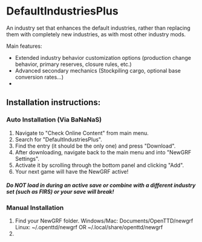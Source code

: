 # DefaultIndustriesPlus
An industry set that enhances the default industries, rather than replacing them with completely new industries, as with most other industry mods.

Main features:
- Extended industry behavior customization options (production change behavior, primary reserves, closure rules, etc.)
- Advanced secondary mechanics (Stockpiling cargo, optional base conversion rates...)
- 

## Installation instructions:

### Auto Installation (Via BaNaNaS)
1. Navigate to "Check Online Content" from main menu.
2. Search for "DefaultIndustriesPlus".
3. Find the entry (it should be the only one) and press "Download".
4. After downloading, navigate back to the main menu and into "NewGRF Settings".
5. Activate it by scrolling through the bottom panel and clicking "Add".
6. Your next game will have the NewGRF active!

##### Do NOT load in during an active save or combine with a different industry set (such as FIRS) or your save will break!

### Manual Installation
1. Find your NewGRF folder.
   Windows/Mac: Documents/OpenTTD/newgrf
   Linux: ~/.openttd/newgrf OR ~/.local/share/openttd/newgrf
2. 
